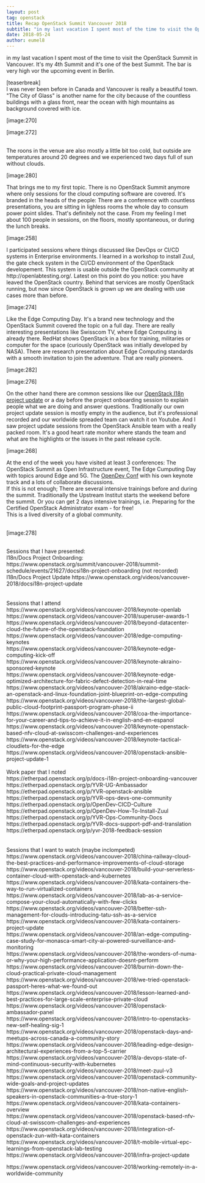 ```yaml
---
layout: post
tag: openstack
title: Recap OpenStack Summit Vancouver 2018
subtitle: "in my last vacation I spent most of the time to visit the OpenStack Summit in Vancouver. It's my 4th Summit and it's one of the best Summit. The bar is very high vor the upcoming event in Berlin."
date: 2018-05-24
author: eumel8
---
```


<p>in my last vacation I spent most of the time to visit the OpenStack Summit in Vancouver. It's my 4th Summit and it's one of the best Summit. The bar is very high vor the upcoming event in Berlin.</p>
<p>[teaserbreak]<br />I was never been before in Canada and Vancouver is really a beautiful town. "The City of Glass" is another name for the city because of the countless buildings with a glass front, near the ocean with high mountains as background covered with ice.</p>
<p>[image:270]</p>
<p>[image:272]</p>
<p><br />The roons in the venue are also mostly a little bit too cold, but outside are temperatures around 20 degrees and we experienced two days full of sun without clouds.</p>
<p>[image:280]</p>
<p>That brings me to my first topic. There is no OpenStack Summit anymore where only sessions for the cloud computing software are covered. It's branded in the heads of the people: There are a conference with countless presentations, you are sitting in lighless rooms the whole day to consum power point slides. That's definitely not the case. From my feeling I met about 100 people in sessions, on the floors, mostly spontaneous, or during the lunch breaks.</p>
<p>[image:258]</p>
<p>I participated sessions where things discussed like DevOps or CI/CD systems in Enterprise environments. I learned in a workshop to install Zuul, the gate check system in the CI/CD environment of the OpenStack developement. This system is usable outside the OpenStack community at http://openlabtesting.org/. Latest on this point do you notice: you have leaved the OpenStack country. Behind that services are mostly OpenStack running, but now since OpenStack is grown up we are dealing with use cases more than before.</p>
<p>[image:274]</p>
<p>Like the Edge Computing Day. It's a brand new technology and the OpenStack Summit covered the topic on a full day. There are really interesting presentations like Swisscom TV, where Edge Computing is already there. RedHat shows OpenStack in a box for training, militaries or computer for the space (curiously OpenStack was initially developed by NASA). There are research presentation about Edge Computing standards with a smooth invitation to join the adventure. That are really pioneers.</p>
<p>[image:282]</p>
<p>[image:276]</p>
<p>On the other hand there are common sessions like our <a href="https://www.openstack.org/videos/vancouver-2018/docsi18n-project-update">OpenStack I18n project update</a> or a day before the project onboarding session to explain people what we are doing and answer questions. Traditionally our own project update session is mostly empty in the audience, but it's professional recorded and our worldwide spreaded team can watch it on Youtube. And I saw project update sessions from the OpenStack Ansible team with a really packed room. It's a good heart rate monitor where stands the team and what are the highlights or the issues in the past release cycle.</p>
<p>[image:268]</p>
<p>At the end of the week you have visited at least 3 conferences: The OpenStack Summit as Open Infrastructure event, The Edge Cumputing Day with topics around Edge and 5G. The <a href="http://www.opendevconf.com/">OpenDev Conf</a> with his own keynote track and a lots of collaborate discussions.<br />If this is not enough; There are several intensive trainings before and during the summit. Traditionally the Upstream Institut starts the weekend before the summit. Or you can get 2 days intensive trainings, i.e. Preparing for the Certified OpenStack Administrator exam - for free!<br />This is a lived diversity of a global community.</p>
<p><br />[image:278]</p>
<p><br />Sessions that I have presented:<br />I18n/Docs Project Onboarding: https://www.openstack.org/summit/vancouver-2018/summit-schedule/events/21627/docsi18n-project-onboarding (not recorded)<br />I18n/Docs Project Update https://www.openstack.org/videos/vancouver-2018/docsi18n-project-update<br /><br /><br />Sessions that I attend<br />https://www.openstack.org/videos/vancouver-2018/keynote-openlab<br />https://www.openstack.org/videos/vancouver-2018/superuser-awards-1<br />https://www.openstack.org/videos/vancouver-2018/beyond-datacenter-cloud-the-future-of-the-openstack-foundation<br />https://www.openstack.org/videos/vancouver-2018/edge-computing-keynotes<br />https://www.openstack.org/videos/vancouver-2018/keynote-edge-computing-kick-off<br />https://www.openstack.org/videos/vancouver-2018/keynote-akraino-sponsored-keynote<br />https://www.openstack.org/videos/vancouver-2018/keynote-edge-optimized-architecture-for-fabric-defect-detection-in-real-time<br />https://www.openstack.org/videos/vancouver-2018/akraino-edge-stack-an-openstack-and-linux-foundation-joint-blueprint-on-edge-computing<br />https://www.openstack.org/videos/vancouver-2018/the-largest-global-public-cloud-footprint-passport-program-phase-ii<br />https://www.openstack.org/videos/vancouver-2018/coa-the-importance-for-your-career-and-tips-to-achieve-it-in-english-and-en-espanol<br />https://www.openstack.org/videos/vancouver-2018/keynote-openstack-based-nfv-cloud-at-swisscom-challenges-and-experiences<br />https://www.openstack.org/videos/vancouver-2018/keynote-tactical-cloudlets-for-the-edge<br />https://www.openstack.org/videos/vancouver-2018/openstack-ansible-project-update-1<br /><br />Work paper that I noted<br />https://etherpad.openstack.org/p/docs-i18n-project-onboarding-vancouver<br />https://etherpad.openstack.org/p/YVR-UG-Ambassador<br />https://etherpad.openstack.org/p/YVR-openstack-ansible<br />https://etherpad.openstack.org/p/YVR-ops-devs-one-community<br />https://etherpad.openstack.org/p/OpenDev-CICD-Culture<br />https://etherpad.openstack.org/p/OpenDev-How-To-Install-Zuul<br />https://etherpad.openstack.org/p/YVR-Ops-Community-Docs<br />https://etherpad.openstack.org/p/YVR-docs-support-pdf-and-translation<br />https://etherpad.openstack.org/p/yvr-2018-feedback-session<br /><br /><br />Sessions that I want to watch (maybe inclompeted)<br />https://www.openstack.org/videos/vancouver-2018/china-railway-cloud-the-best-practices-and-performance-improvements-of-cloud-storage<br />https://www.openstack.org/videos/vancouver-2018/build-your-serverless-container-cloud-with-openstack-and-kubernetes<br />https://www.openstack.org/videos/vancouver-2018/kata-containers-the-way-to-run-virtualized-containers<br />https://www.openstack.org/videos/vancouver-2018/lab-as-a-service-compose-your-cloud-automatically-with-few-clicks<br />https://www.openstack.org/videos/vancouver-2018/better-ssh-management-for-clouds-introducing-tatu-ssh-as-a-service<br />https://www.openstack.org/videos/vancouver-2018/kata-containers-project-update<br />https://www.openstack.org/videos/vancouver-2018/an-edge-computing-case-study-for-monasca-smart-city-ai-powered-surveillance-and-monitoring<br />https://www.openstack.org/videos/vancouver-2018/the-wonders-of-numa-or-why-your-high-performance-application-doesnt-perform<br />https://www.openstack.org/videos/vancouver-2018/burnin-down-the-cloud-practical-private-cloud-management<br />https://www.openstack.org/videos/vancouver-2018/we-tried-openstack-passport-heres-what-we-found-out<br />https://www.openstack.org/videos/vancouver-2018/lesson-learned-and-best-practices-for-large-scale-enterprise-private-cloud<br />https://www.openstack.org/videos/vancouver-2018/openstack-ambassador-panel<br />https://www.openstack.org/videos/vancouver-2018/intro-to-openstacks-new-self-healing-sig-1<br />https://www.openstack.org/videos/vancouver-2018/openstack-days-and-meetups-across-canada-a-community-story<br />https://www.openstack.org/videos/vancouver-2018/leading-edge-design-architectural-experiences-from-a-top-5-carrier<br />https://www.openstack.org/videos/vancouver-2018/a-devops-state-of-mind-continuous-security-with-kubernetes<br />https://www.openstack.org/videos/vancouver-2018/meet-zuul-v3<br />https://www.openstack.org/videos/vancouver-2018/openstack-community-wide-goals-and-project-updates<br />https://www.openstack.org/videos/vancouver-2018/non-native-english-speakers-in-openstack-communities-a-true-story-1<br />https://www.openstack.org/videos/vancouver-2018/kata-containers-overview<br />https://www.openstack.org/videos/vancouver-2018/openstack-based-nfv-cloud-at-swisscom-challenges-and-experiences<br />https://www.openstack.org/videos/vancouver-2018/integration-of-openstack-zun-with-kata-containers<br />https://www.openstack.org/videos/vancouver-2018/t-mobile-virtual-epc-learnings-from-openstack-lab-testing<br />https://www.openstack.org/videos/vancouver-2018/infra-project-update</p>
<p>https://www.openstack.org/videos/vancouver-2018/working-remotely-in-a-worldwide-community</p>
